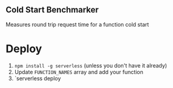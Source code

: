 ## Cold Start Benchmarker

Measures round trip request time for a function cold start


# Deploy
1. `npm install -g serverless` (unless you don't have it already)
2. Update `FUNCTION_NAMES` array and add your function
3. `serverless deploy
